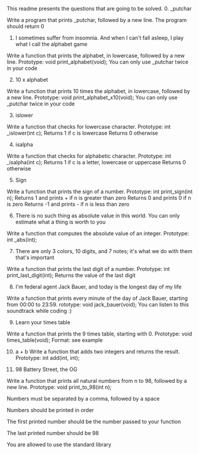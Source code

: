This readme presents the questions that are going to be solved.
0. _putchar

Write a program that prints _putchar, followed by a new line.
The program should return 0

1. I sometimes suffer from insomnia. And when I can't fall asleep, I play what I call the alphabet game

Write a function that prints the alphabet, in lowercase, followed by a new line.
Prototype: void print_alphabet(void);
You can only use _putchar twice in your code

2. 10 x alphabet

Write a function that prints 10 times the alphabet, in lowercase, followed by a new line.
Prototype: void print_alphabet_x10(void);
You can only use _putchar twice in your code

3. islower

Write a function that checks for lowercase character.
Prototype: int _islower(int c);
Returns 1 if c is lowercase
Returns 0 otherwise

4. isalpha

Write a function that checks for alphabetic character.
Prototype: int _isalpha(int c);
Returns 1 if c is a letter, lowercase or uppercase
Returns 0 otherwise

5. Sign

Write a function that prints the sign of a number.
Prototype: int print_sign(int n);
Returns 1 and prints + if n is greater than zero
Returns 0 and prints 0 if n is zero
Returns -1 and prints - if n is less than zero

6. There is no such thing as absolute value in this world. You can only estimate what a thing is worth to you

Write a function that computes the absolute value of an integer.
Prototype: int _abs(int);

7. There are only 3 colors, 10 digits, and 7 notes; it's what we do with them that's important

Write a function that prints the last digit of a number.
Prototype: int print_last_digit(int);
Returns the value of the last digit

8. I'm federal agent Jack Bauer, and today is the longest day of my life

Write a function that prints every minute of the day of Jack Bauer, starting from 00:00 to 23:59.
rototype: void jack_bauer(void);
You can listen to this soundtrack while coding :)

9. Learn your times table

Write a function that prints the 9 times table, starting with 0.
Prototype: void times_table(void);
Format: see example

10. a + b
Write a function that adds two integers and returns the result.
Prototype: int add(int, int);

11. 98 Battery Street, the OG

Write a function that prints all natural numbers from n to 98, followed by a new line.
Prototype: void print_to_98(int n);

Numbers must be separated by a comma, followed by a space

Numbers should be printed in order

The first printed number should be the number passed to your function

The last printed number should be 98

You are allowed to use the standard library


